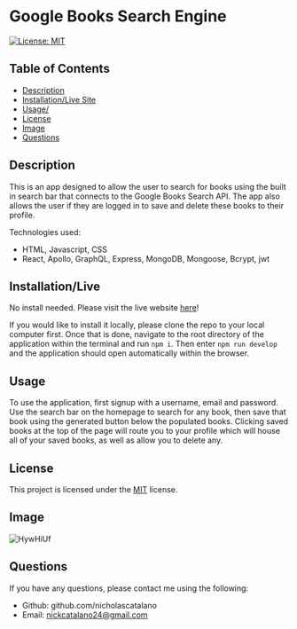# Google Books Search Engine

[![License: MIT](https://img.shields.io/badge/License-MIT-yellow.svg)](https://opensource.org/licenses/MIT)

## Table of Contents

- [Description](#description)
- [Installation/Live Site](#installation/live)
- [Usage/](#usage/live)
- [License](#license)
- [Image](#image)
- [Questions](#questions)

## Description

This is an app designed to allow the user to search for books using the built in search bar that connects to the Google Books Search API. The app also allows the user if they are logged in to save and delete these books to their profile.

Technologies used:
- HTML, Javascript, CSS
- React, Apollo, GraphQL, Express, MongoDB, Mongoose, Bcrypt, jwt

## Installation/Live

No install needed. Please visit the live website [here](https://google-books-search-spmg.onrender.com/)!

If you would like to install it locally, please clone the repo to your local computer first. Once that is done, navigate to the root directory of the application within the terminal and run `npm i`. Then enter `npm run develop` and the application should open automatically within the browser.

## Usage

To use the application, first signup with a username, email and password. Use the search bar on the homepage to search for any book, then save that book using the generated button below the populated books. Clicking saved books at the top of the page will route you to your profile which will house all of your saved books, as well as allow you to delete any.

## License

This project is licensed under the [MIT](https://opensource.org/licenses/MIT) license.

## Image

![HywHiUf](https://github.com/nicholascatalano/book-search-engine/assets/149517751/2919eb6f-f3e2-4873-9e74-2b33af787854)

## Questions

If you have any questions, please contact me using the following:

- Github: github.com/nicholascatalano
- Email: nickcatalano24@gmail.com
